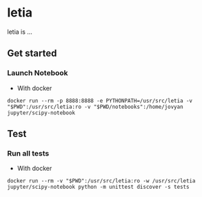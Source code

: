 # letia

letia is ...

## Get started

### Launch Notebook

* With docker
```
docker run --rm -p 8888:8888 -e PYTHONPATH=/usr/src/letia -v "$PWD":/usr/src/letia:ro -v "$PWD/notebooks":/home/jovyan jupyter/scipy-notebook
```

## Test

### Run all tests

* With docker
```
docker run --rm -v "$PWD":/usr/src/letia:ro -w /usr/src/letia jupyter/scipy-notebook python -m unittest discover -s tests
```
